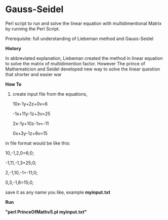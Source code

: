 # Gauss-Seidel
Perl script to run and solve the linear equation with multidimentional Matrix by running the Perl Script.

Prerequisite: full understanding of Liebeman method and Gauss-Seidel

<b> History </b>

In abbreviated explanation, Liebeman created the method in linear equation to solve the matrix of multidimention
factor.
However The prince of Mathematicion and Seidel developed new way to solve the linear question that shorter and easier war 

<b> How To </b>

1. create input file from the equations,

     10x-1y+2z+0v=6  
   
   -1x+11y-1z+3v=25 
   
   2x-1y+10z-1v=-11
     
     0x+3y-1z+8v=15  

in file format would be like this:

10,-1,2,0=6;0;

-1,11,-1,3=25;0;

2,-1,10,-1=-11;0;

0,3,-1,8=15;0;

save it as any name you like, example <b>myinput.txt</b>

<b> Run </b>

<b> "perl PrinceOfMathv5.pl myinput.txt" </b>
